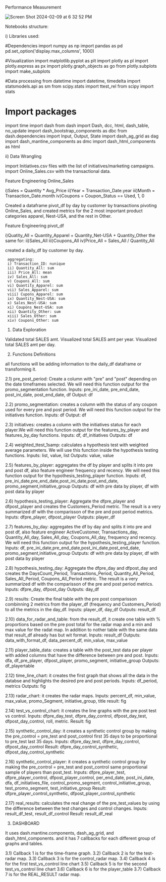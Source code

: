 Performance Measurement

![Screen Shot 2024-02-09 at 6 32 52 PM](https://github.com/moyaverdugo/Performance_Dashboard/assets/107212424/bf41fa20-051d-40be-90ae-98c8096fa1b6)

Notebooks structure:


i) Libraries used:

#Dependencies
import numpy as np
import pandas as pd
pd.set_option('display.max_columns', 1000)

#Visualization
import matplotlib.pyplot as plt
import plotly as pl
import plotly.express as px
import plotly.graph_objects as go
from plotly.subplots import make_subplots 

#Data processing
from datetime import datetime, timedelta
import statsmodels.api as sm
from scipy.stats import ttest_rel
from scipy import stats

# Import packages
import time
import dash
from dash import Dash, dcc, html, dash_table, no_update
import dash_bootstrap_components as dbc
from dash.dependencies import Input, Output, State
import dash_ag_grid as dag
import dash_mantine_components as dmc
import dash_html_components as html


ii) Data Wrangling

import Initiatives.csv files with the list of initiatives/marketing campaigns.
import Online_Sales.csv with the transactional data.

Feature Engineering Online_Sales

 i)Sales = Quantity * Avg_Price
 ii)Year = Transaction_Date.year
 iii)Month = Transaction_Date.month
 iv)Coupons = Coupon_Status == Used, 1, 0
	 
Created a dataframe pivot_df by day by customer by transactions pivoting Online_Sales,
and created metrics for the 2 most important product categories apparel, Nest-USA, and the rest in Other.

Feature Engineering pivot_df

 i)Quatity_All = Quantity_Apparel + Quantity_Net-USA + Quantity_Other
 the same for:
 ii)Sales_All
 iii)Coupons_All
 iv)Price_All = Sales_All / Quantity_All

created a daily_df by customer by day.

	 aggregating:
	 i) Transaction_ID: nunique
	 ii) Quantity_All: sum
	 iii) Price_All: mean
	 iv) Sales_All: sum
	 v) Coupons_All: sum
	 vi) Quantity_Apparel: sum
	 vii) Sales_Apparel: sum
	 viii) Cupons_Apparel: sum
	 ix) Quantity_Nest-USA: sum
	 x) Sales_Nest-USA: sum
	 xi) Coupons_Nest-USA: sum
	 xii) Quantity_Other: sum
	 xiii) Sales_Other: sum
	 xiv) Coupons_Other: sum

1) Data Exploration

Validated total SALES amt.
Visualized total SALES amt per year.
Visualized total SALES amt per day.


2) Functions Definitions

all functions will be adding information to the daily_df dataframe or transforming it.

2.1) pre_post_period: Create a column with "pre" and "post" depending on the date timeframes selected. We will need this function output for the promo_segmentation function.
		Inputs: pre_ini_date, pre_end_date, post_ini_date, post_end_date, df
		Output: df

2.2) promo_segmentation: creates a column with the status of any coupon used for every pre and post period. We will need this function output for the initiatives function.
		Inputs: df
		Output: df

2.3) initiatives: creates a column with the initiatives status for each player.We will need this function output for the features_by_player and features_by_day functions.
		Inputs: df, df_initiatives
		Outputs: df

2.4) weighted_ttest_1samp: calculates a hypothesis test with weighted average parameters. We will use this function inside the hypothesis testing functions.
		Inputs: list, value, list
		Outputs: value, value

2.5) features_by_player: aggregates the df by player and splits it into pre and post df, also feature engineer frequency and recency. 
We will need this function output for the hypothesis_testing_player function.
		Inputs: df, pre_ini_date,pre_end_date,post_ini_date,post_end_date, promo_segment,initiative_group
		Outputs: df with pre data by player, df with post data by player

2.6) hypothesis_testing_player: Aggregate the dfpre_player and dfpost_player and creates the Customers_Period metric. 
The result is a very summarized df with the comparisson of the pre and post period metrics.
		Inputs: dfpre_player, dfpost_player
		Outputs: player_df

2.7) features_by_day: aggregates the df by day and splits it into pre and post df, also feature engineer ActiveCustomer, Transactions_day, Quantity_All_day, Sales_All_day, Coupons_All_day, frequency and recency. 
We will need this function output for the hypothesis_testing_player function.
		Inputs: df, pre_ini_date,pre_end_date,post_ini_date,post_end_date, promo_segment,initiative_group
		Outputs: df with pre data by player, df with post data by player

2.8) hypothesis_testing_day: Aggregate the dfpre_day and dfpost_day and creates the DaysCount_Period, Transactions_Period, Quantity_All_Period, Sales_All_Period, Coupons_All_Period metric. 
The result is a very summarized df with the comparisson of the pre and post period metrics.
		Inputs: dfpre_day, dfpost_day
		Outputs: day_df

2.9) results: Create the final table with the pre post comparisson combinning 2 metrics from the player_df (frequency and Customers_Period) to all the metrics in the day_df.
		Inputs: player_df, day_df
		Outputs: result_df

2.10) data_for_radar_and_table: from the result_df, it create one table with % proportions based on the pre post total for the radar map and a min and max value for the radat map. In addition to nother table with the same data that result_df already has but wit format.
		Inputs: result_df
		Outputs: data_with_format_df, data_percent_df, min_value, max_value

2.11) player_table_data: creates a table with the post_test data per player with added columns that have the difference between pre and post.
		Inputs: dfa, df_pre_player, dfpost_player, promo_segment, initiative_group
		Outputs: df_playertable

2.12) time_line_chart: it creates the first graph that shows all the data in the databse and highlights the desired pre and post periods.
		Inputs: df_period, metrics
		Outputs: fig

2.13) radar_chart: 	it creates the radar maps.
		Inputs: percent_df, min_value, max_value, promo_Segment, initiative_group, title
		result: fig

2.14) test_vs_control_chart: it creates the line graphs with the pre post test vs control.
		Inputs: dfpre_day_test, dfpre_day_control, dfpost_day_test, dfpost_day_control, roll, metric.
		Result: fig

2.15) synthetic_control_day: it creates a synthetic control group by making the pre_control = pre_test and post_control first 35 days to be proportional to pre_test last 35 days.
		Inputs: dfpre_day_test, dfpre_day_control, dfpost_day_control
		Result: dfpre_day_control_synthetic, dfpost_day_control_synthetic

2.16) synthetic_control_player: it creates a synthetic control group by making the pre_control = pre_test and post_control same proportional sample of players than post_test.
		Inputs: dfpre_player_test, dfpre_player_control, dfpost_player_control, per_end_date, post_ini_date, dfa, df_initiatives_file, control_promo_segment, control_initiative_group, test_promo_segment, test_initiative_group
		Result: dfpre_player_control_synthetic, dfpost_player_control_synthetic

2.17) real_results: calculates the real change of the pre_test_values by using the difference between the test changes and control changes.
		Inputs: result_df_test, result_df_control
		Result: result_df_real


3) DASHBOARD

It uses dash.mantine.components, dash_ag_grid, and dash_html_components.
and it has 7 callbacks for each different group of graphs and tables.

3.1) Callback 1 is for the time-frame graph.
3.2) Callback 2 is for the test-radar map.
3.3) Callback 3 is for the control_radar map.
3.4) Callback 4 is for the first test_vs_control line chart
3.5) Callback 5 is for the second test_vs_control line chart
3.6) Callback 6 is for the player_table
3.7) Callback 7 is for the REAL_RESULT radar map.





